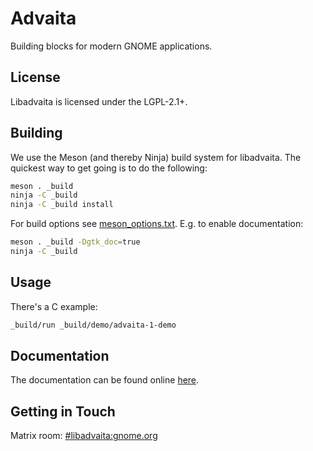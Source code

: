 # Advaita

Building blocks for modern GNOME applications.

## License

Libadvaita is licensed under the LGPL-2.1+.

## Building

We use the Meson (and thereby Ninja) build system for libadvaita. The quickest
way to get going is to do the following:

```sh
meson . _build
ninja -C _build
ninja -C _build install
```

For build options see [meson_options.txt](./meson_options.txt). E.g. to enable documentation:

```sh
meson . _build -Dgtk_doc=true
ninja -C _build
```

## Usage

There's a C example:

```sh
_build/run _build/demo/advaita-1-demo
```

## Documentation

The documentation can be found online
[here](https://gnome.pages.gitlab.gnome.org/libadvaita/doc/).

## Getting in Touch

Matrix room: [#libadvaita:gnome.org](https://matrix.to/#/#libadvaita:gnome.org)
